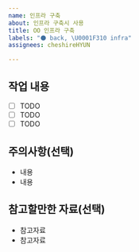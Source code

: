 ```yaml
---
name: 인프라 구축
about: 인프라 구축시 사용
title: OO 인프라 구축
labels: "⚫ back, \U0001F310 infra"
assignees: cheshireHYUN

---
```


## 작업 내용

- [ ] TODO
- [ ] TODO
- [ ] TODO

## 주의사항(선택)

- 내용
- 내용

## 참고할만한 자료(선택)

- 참고자료
- 참고자료

